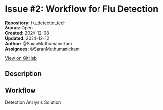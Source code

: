 # Issue #2: Workflow for Flu Detection

**Repository:** flu_detector_tech  
**Status:** Open  
**Created:** 2024-12-08  
**Updated:** 2024-12-12  
**Author:** @SaranMuthumanickam  
**Assignees:** @SaranMuthumanickam  

[View on GitHub](https://github.com/Simtestlab/flu_detector_tech/issues/2)

## Description

## Workflow
Detection
Analysis
Solution
